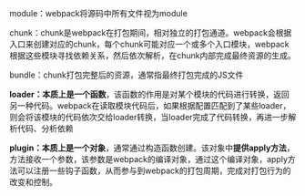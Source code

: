 module：webpack将源码中所有文件视为module

chunk：chunk是webpack在打包期间，相对独立的打包通道。webpack会根据入口来创建对应的chunk，每个chunk可能对应一个或多个入口模块，webpack根据这些模块寻找依赖关系，然后依次解析，在chunk内部完成最终资源的生成。

bundle：chunk打包完整后的资源，通常指最终打包完成的JS文件



**loader：本质上是一个函数**，该函数的作用是对某个模块的代码进行转换，返回另一种代码。webpack在读取模块代码后，如果根据配置匹配到了某些loader，则会将该模块的代码依次交给loader转换，当loader完成了代码转换，再进一步解析代码、分析依赖

**plugin：本质上是一个对象**，通常通过构造函数创建。该对象中**提供apply方法**，方法接收一个参数，该参数是webpack的编译对象，通过这个编译对象，apply方法可以注册一些钩子函数，从而参与到webpack的打包周期，完成对打包行为的改变和控制。
